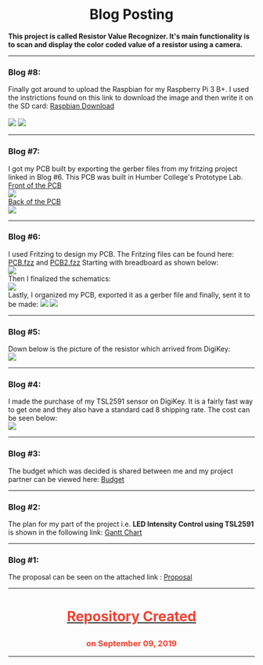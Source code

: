<html>
	<h1 align="center"> Blog Posting</h1>
	<p> <b>This project is called Resistor Value Recognizer. It's main functionality is to 
	scan and display the color coded value of a resistor using a camera. </b></p>
	<hr>
	<h3>Blog #8:</h3>
	<p>Finally got around to upload the Raspbian for my Raspberry Pi 3 B+. I used the instrictions found on this link to download the image and then write it on the SD card: <a href="https://www.raspberrypi.org/documentation/installation/installing-images/README.md">Raspbian Download</a> <br> <br>
	<img src="Images/raspbianUpdate1.jpg"> <img src="Images/raspbianUpdate2.jpg">
	<hr>
	<h3>Blog #7:</h3>
	<p>I got my PCB built by exporting the gerber files from my fritzing project linked in Blog #6. This PCB was built in Humber College's Prototype Lab. <br>
		<u>Front of the PCB </u><br>
	<img src="Images/BuiltPCBFront.jpg"> <br>
		<u>Back of the PCB</u> <br>
	<img src="Images/BuiltPCBBack.jpg"> 
	<hr>
	<h3>Blog #6:</h3>
	<p>I used Fritzing to design my PCB. The Fritzing files can be found here: <a href="Electronics/PCB.fzz">PCB.fzz</a> and <a href="Electronics/PCB2.fzz">PCB2.fzz</a>
		Starting with breadboard as shown below: <br>
	<img src="Images/Breadboard.JPG">
	<br>
	Then I finalized the schematics: <br>
	<img src="Images/Schematics.JPG">
	<br>
	Lastly, I organized my PCB, exported it as a gerber file and finally, sent it to be made:
	<img src="Images/PCB.JPG.jpg">
	<img src="Images/PCB2.JPG">
	<hr>
	<h3>Blog #5:</h3>
	<p>Down below is the picture of the resistor which arrived from DigiKey: <br>
	<img src="Images/PartsRecieved.jpg">
	<hr>
	<h3>Blog #4:</h3>
	<p>I made the purchase of my TSL2591 sensor on DigiKey. It is a fairly fast way to get one and they also have a standard cad 8 			shipping rate. The cost can be seen below: <br>
	<img src="Images/proofOfPurchase.jpg">
	<hr>
	<h3>Blog #3:</h3>	
	<p>The budget which was decided is shared between me and my project partner can be viewed here:
	<a href="https://github.com/HusnalK/Resistor-Value-Recognizer-RVR/blob/master/Documentation/Budget.pdf">
	Budget</a>		
	</p>
	<hr>
	<h3>Blog #2:</h3>
	<p>The plan for my part of the project i.e. <b> LED Intensity Control using TSL2591</b>
	is shown in the following link: 
	<a href="https://github.com/HusnalK/Resistor-Value-Recognizer-RVR/blob/master/Documentation/CapstoneGProject.pdf">
	Gantt Chart</a>		
	</p>
	<hr>	
	<p>
	<h3>Blog #1:</h3>
	The proposal can be seen on the attached link : 
	<a href="https://github.com/HusnalK/Resistor-Value-Recognizer-RVR/blob/master/Documentation/ProjectProposalHK.pdf">
	Proposal</a> </p>
	<hr>
			<h1><u><p align="center" style="color:#f44030"> Repository Created 	</p></u> </h1>
			<h3><p align="center" style="color:#f44030"> on September 09, 2019</p> </h3>
	<hr>
			

		
